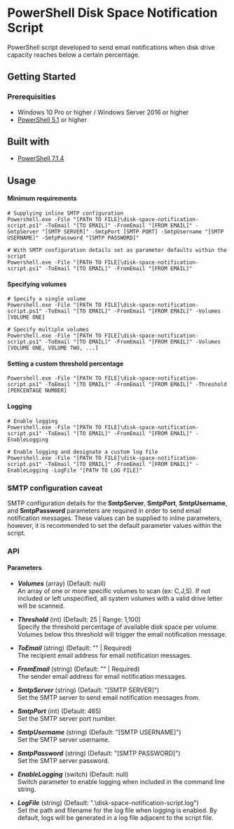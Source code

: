 # PowerShell Disk Space Notification Script
PowerShell script developed to send email notifications when disk drive capacity reaches below a certain percentage.

## Getting Started
### Prerequisities
* Windows 10 Pro or higher / Windows Server 2016 or higher
* [PowerShell 5.1](https://www.microsoft.com/en-us/download/details.aspx?id=54616) or higher

## Built with
* [PowerShell 7.1.4](https://github.com/PowerShell/PowerShell/releases/tag/v7.1.4)

## Usage
#### Minimum requirements
```
# Supplying inline SMTP configuration
Powershell.exe -File "[PATH TO FILE]\disk-space-notification-script.ps1" -ToEmail "[TO EMAIL]" -FromEmail "[FROM EMAIL]" -SmtpServer "[SMTP SERVER]" -SmtpPort [SMTP PORT] -SmtpUsername "[SMTP USERNAME]" -SmtpPassword "[SMTP PASSWORD]"

# With SMTP configuration details set as parameter defaults within the script
Powershell.exe -File "[PATH TO FILE]\disk-space-notification-script.ps1" -ToEmail "[TO EMAIL]" -FromEmail "[FROM EMAIL]"
```

#### Specifying volumes
```
# Specify a single volume
Powershell.exe -File "[PATH TO FILE]\disk-space-notification-script.ps1" -ToEmail "[TO EMAIL]" -FromEmail "[FROM EMAIL]" -Volumes [VOLUME ONE]

# Specify multiple volumes
Powershell.exe -File "[PATH TO FILE]\disk-space-notification-script.ps1" -ToEmail "[TO EMAIL]" -FromEmail "[FROM EMAIL]" -Volumes [VOLUME ONE, VOLUME TWO, ...]
```

#### Setting a custom threshold percentage
```
Powershell.exe -File "[PATH TO FILE]\disk-space-notification-script.ps1" -ToEmail "[TO EMAIL]" -FromEmail "[FROM EMAIL]" -Threshold [PERCENTAGE NUMBER]
```

#### Logging
```
# Enable logging
Powershell.exe -File "[PATH TO FILE]\disk-space-notification-script.ps1" -ToEmail "[TO EMAIL]" -FromEmail "[FROM EMAIL]" -EnableLogging

# Enable logging and designate a custom log file
Powershell.exe -File "[PATH TO FILE]\disk-space-notification-script.ps1" -ToEmail "[TO EMAIL]" -FromEmail "[FROM EMAIL]" -EnableLogging -LogFile "[PATH TO LOG FILE]"
```

### SMTP configuration caveat
SMTP configuration details for the **SmtpServer**, **SmtpPort**, **SmtpUsername**, and **SmtpPassword** parameters are required in order to send email notification messages. These values can be supplied to inline parameters, however, it is recommended to set the default parameter values within the script.

### API
#### Parameters
* ***Volumes*** (array) (Default: null)\
An array of one or more specific volumes to scan (ex: C,J,S). If not included or left unspecified, all system volumes with a valid drive letter will be scanned.

* ***Threshold*** (int) (Default: 25 | Range: 1,100)\
Specify the threshold percentage of available disk space per volume. Volumes below this threshold will trigger the email notification message.

* ***ToEmail*** (string) (Default: "" | Required)\
The recipient email address for email notification messages.

* ***FromEmail*** (string) (Default: "" | Required)\
The sender email address for email notification messages.

* ***SmtpServer*** (string) (Default: "[SMTP SERVER]")\
Set the SMTP server to send email notification messages from.

* ***SmtpPort*** (int) (Default: 465)\
Set the SMTP server port number. 

* ***SmtpUsername*** (string) (Default: "[SMTP USERNAME]")\
Set the SMTP server username.

* ***SmtpPassword*** (string) (Default: "[SMTP PASSWORD]")\
Set the SMTP server password.

* ***EnableLogging*** (switch) (Default: null)\
Switch parameter to enable logging when included in the command line string.

* ***LogFile*** (string) (Default: ".\disk-space-notification-script.log")\
Set the path and filename for the log file when logging is enabled. By default, logs will be generated in a log file adjacent to the script file.